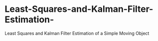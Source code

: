 # Least-Squares-and-Kalman-Filter-Estimation-
Least Squares and Kalman Filter Estimation of a Simple Moving Object
